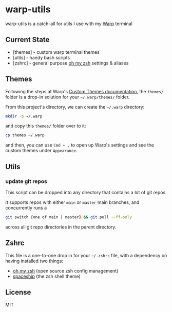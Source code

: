 # warp-utils

warp-utils is a catch-all for utils I use with my [Warp](https://www.warp.dev/) terminal

## Current State

- [themes] - custom warp terminal themes
- [utils] - handy bash scripts
- [zshrc] - general purpose [oh my zsh](https://ohmyz.sh/) settings & aliases

## Themes

Following the steps at Warp's [Custom Themes documentation](https://docs.warp.dev/appearance/custom-themes), the `themes/` folder is a drop-in solution for your `~/.warp/themes/` folder.

From this project's directory, we can create the `~/.warp` directory:
```zsh
mkdir -p ~/.warp
```

and copy this `themes/` folder over to it:

```zsh
cp themes ~/.warp
```

and then, you can use `Cmd + ,` to open up Warp's settings and see the custom themes under `Appearance`.

## Utils

### update git repos

This script can be dropped into any directory that contains a lot of git repos.

It supports repos with either `main` or `master` main branches, and concurrently runs a
```zsh
git switch {one of main | master} && git pull --ff-only
```
across all git repo directories in the parent directory.

## Zshrc

This file is a one-to-one drop in for your `~/.zshrc` file, with a dependency on having installed two things:
- [oh my zsh](https://ohmyz.sh/) (open source zsh config management)
- [spaceship](https://spaceship-prompt.sh/getting-started/) (the zsh shell theme)

## License

MIT

